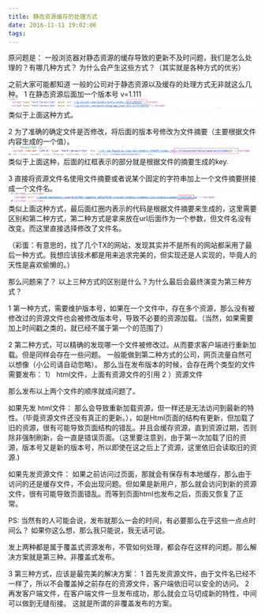 ```yaml
---
title: 静态资源缓存的处理方式
date: 2016-11-11 19:02:06
tags:
---
```

原问题是： 
一般浏览器对静态资源的缓存导致的更新不及时问题，我们是怎么处理的？有哪几种方式？ 
为什么会产生这些方式？（其实就是各种方式的优劣）

之前大家可能都知道 一般的公司对于静态资源以及缓存的处理方式无非就这么几种。
1 在静态资源后面加一个版本号 v=1.111
![这里写图片描述](/postimg/20161111184734681.png)
类似于上面这种方式。

2 为了准确的确定文件是否修改，将后面的版本号修改为文件摘要（主要根据文件内容生成的一个值）。
![这里写图片描述](/postimg/20161111184849839.png)
类似于上面这种，后面的红框表示的部分就是根据文件的摘要生成的key.

3 直接将资源文件名使用文件摘要或者说某个固定的字符串加上一个文件摘要拼接成一个文件名。
![这里写图片描述](/postimg/20161111185400095.png)
类似上面这种方式，最后面红圈内表示的代码是根据文件摘要来生成的，这里需要区别和第二种方式，第二种方式是拿来放在url后面作为一个参数，但文件名没有改变。而这里直接选择修改了文件名。

（彩蛋：有意思的，找了几个TX的网站，发现其实并不是所有的网站都采用了最后一种方式。我想应该技术都是用来追求完美的，但实现还是人实现的，毕竟人的天性是喜欢偷懒的。）

那么问题来了？ 以上三种方式的区别是什么？为什么最后会最终演变为第三种方式？

1 第一种方式，需要维护版本号，如果在一个文件中，存在多个资源，那么没有被修改过的资源文件也会被修改版本号，导致不必要的资源加载。（当然，如果需要加上时间戳之类的，就已经不属于第一个的范围了）

2 第二种方式，可以精确的发现哪一个文件被修改过。从而要求客户端进行重新加载。但是同样会存在一些问题。
一般能做到第二种方式的公司，网页流量自然可以想像（小公司请自动忽略）。
那么当在发布版本的时候，会存在两个类型的文件需要发布：
1） html文件，上面有资源文件的引用
2 ）资源文件

那么发布以上两个文件的顺序就成问题了。

如果先发 html文件：
那么会导致重新加载资源，但一样还是无法访问到最新的特性。（毕竟资源文件还没有真正的更新。），如是Html页面的结构有更新，但加载了旧的资源，很有可能导致页面结构的错乱。并且会缓存资源，直到资源过期，否则除非强制刷新，会一直是错误页面。（这里要注意到，由于第一次加载了旧的资源，版本号又是新的版本号，所以即使在这之后上了资源，这里依旧会读取旧的资源.)

如果先发资源文件： 
如果之前访问过页面，那就会有保存有本地缓存，那么由于访问的还是缓存文件，不会出现问题。但如果是新用户，那么就会访问到新的资源文件，很有可能导致页面错乱。而等到页面html也发布之后，页面又恢复了正常。

PS: 当然有的人可能会说，发布就那么一会的时间，有必要那么在乎这些一点点时间么？ 
如果你这么想，那么我只能说，我无话可说。

发上两种都是属于覆盖式资源发布，不管如何处理，都会存在这样的问题。那么解决方案就是第三种。非覆盖式发布。

3 第三种方式，应该是最完美的解决方案：
1 首先发资源文件，由于文件名已经不一样了，所以不会覆盖掉之前存在的资源文件，客户端依旧可以安全的访问。
2 再发客户端文件，在客户端文件一旦发布成功，那么就会立马切成新的特性，中间可以做到无缝衔接。
这就是所谓的非覆盖发布的方案。